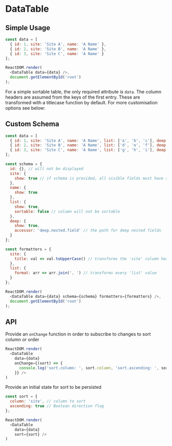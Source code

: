 # DataTable

## Simple Usage

```js
const data = [
  { id: 1, site: 'Site A', name: 'A Name' },
  { id: 2, site: 'Site B', name: 'A Name' },
  { id: 3, site: 'Site C', name: 'A Name' }
];

ReactDOM.render(
  <DataTable data={data} />,
  document.getElementById('root')
);
```
For a simple sortable table, the only required attribute is `data`. The column headers are assumed from the keys of the first entry. These are transformed with a titlecase function by default.  For more customisation options see below:

## Custom Schema

```js
const data = [
  { id: 1, site: 'Site A', name: 'A Name', list: ['a', 'b', 'c'], deep: { nested: { field: 1 } } },
  { id: 2, site: 'Site B', name: 'A Name', list: ['d', 'e', 'f'], deep: { nested: { field: 2 } } },
  { id: 3, site: 'Site C', name: 'A Name', list: ['g', 'h', 'i'], deep: { nested: { field: 3 } } }
];

const schema = {
  id: {}, // will not be displayed
  site: {
    show: true // if schema is provided, all visible fields must have show: true
  },
  name: {
    show: true
  },
  list: {
    show: true,
    sortable: false // column will not be sortable
  },
  deep: {
    show: true,
    accessor: 'deep.nested.field' // the path for deep nested fields
  }
};

const formatters = {
  site: {
    title: val => val.toUpperCase() // transforms the 'site' column heading
  },
  list: {
    format: arr => arr.join(', ') // transforms every 'list' value
  }
};

ReactDOM.render(
  <DataTable data={data} schema={schema} formatters={formatters} />,
  document.getElementById('root')
);

```

## API

Provide an `onChange` function in order to subscribe to changes to sort column or order

```js
ReactDOM.render(
  <DataTable
    data={data}
    onChange={(sort) => {
      console.log('sort.column: ', sort.column, 'sort.ascending: ', sort.ascending);
    }} />
)
```

Provide an initial state for sort to be persisted

```js
const sort = {
  column: 'site', // column to sort
  ascending: true // Boolean direction flag
};

ReactDOM.render(
  <DataTable
    data={data}
    sort={sort} />
)
```
